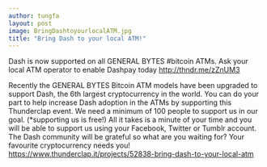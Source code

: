 ```yaml
---
author: tungfa
layout: post
image: BringDashtoyourlocalATM.jpg
title: "Bring Dash to your local ATM!"
---
```

Dash is now supported on all GENERAL BYTES #bitcoin ATMs. Ask your local ATM operator to enable Dashpay today <http://thndr.me/zZnUM3>

Recently the GENERAL BYTES Bitcoin ATM models have been upgraded to support Dash, the 6th largest cryptocurrency in the world. You can do your part to help increase Dash adoption in the ATMs by supporting this Thunderclap event.
We need a minimum of 100 people to support us in our goal. (*supporting us is free!) All it takes is a minute of your time and you will be able to support us using your Facebook, Twitter or Tumblr account. The Dash community will be grateful so what are you waiting for? Your favourite cryptocurrency needs you!
<https://www.thunderclap.it/projects/52838-bring-dash-to-your-local-atm>

